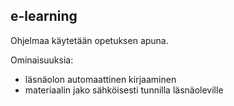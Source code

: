 e-learning
---------

Ohjelmaa käytetään opetuksen apuna.

Ominaisuuksia:

- läsnäolon automaattinen kirjaaminen
- materiaalin jako sähköisesti tunnilla läsnäoleville

